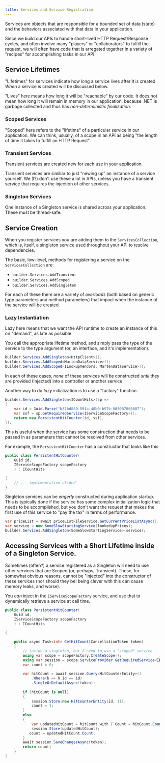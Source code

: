 ```yaml
---
title: Services and Service Registration
---
```


Services are objects that are responsible for a bounded set of data (state) and the behaviors associated with that data in your application.

Since we build our APIs to handle short-lived HTTP Request/Response cycles, and often involve many "players" or "collaborators" to fulfill the request, we will often have code that is arregated together in a variety of "recipes" for accomplishing tasks in our API.


## Service Lifetimes

"Lifetimes" for services indicate how long a service lives after it is created. *When* a service is created will be discussed below. 

"Lives" here means how long it will be "reachable" by our code. It does not mean how long it will remain in memory in our application, because .NET is garbage collected and thus has *non-deterministic finalization*.

### Scoped Services

"Scoped" here refers to the "lifetime" of a particular service in our application. We can think, usually, of a scope in an API as being "the length of time it takes to fulfill an HTTP Request". 

### Transient Services

Transient services are created new for each use in your application.

Transient services are similiar to just "newing up" an instance of a service yourself. We (I?) don't use these a lot in APIs, unless you have a transient service that requires the injection of other services.



### Singleton Services

One instance of a Singleton service is shared across your application. These must be thread-safe.

## Service Creation

When you register services you are adding them to the `ServicesCollection`, which is, itself, a singleton service used throughout your API to resolve dependencies.

The basic, low-level, methods for registering a service on the `ServicesCollection` are:

- `builder.Services.AddTransient`
- `builder.Services.AddScoped`
- `builder.Services.AddSingleton`

For each of these there are a variety of *overloads* (both based on generic type parameters and method parameters) that impact when the instance of the service will be created.

### Lazy Instantiation

Lazy here means that we want the API runtime to create an instance of this on "demand", as late as possible.

You call the appropriate lifetime method, and simply pass the type of the service to the type argument (or, an interface, and it's implementation).

```csharp
builder.Services.AddSingleton<HttpClient>();
builder.Services.AddScoped<MartenDataService>();
builder.Services.AddScoped<ILookupVendors, MartenDataService>();
```

In each of these cases, *none* of these services will be constructed *until* they are provided (Injected) into a controller or another service.

Another way to do *lazy* initialization is to use a "factory" function. 

```csharp
builder.Services.AddSingleton<ICountHits>(sp =>
{
    var id = Guid.Parse("b37bd889-591a-40b0-b97b-00f007866607");
    var ssf = sp.GetRequiredService<IServiceScopeFactory>();
    return new PersistentHitCounter(id, ssf);
});
```

This is useful when the service has some construction that needs to be passed in as parameters that cannot be resolved from other services.

For example, the `PersistentHitCounter` has a constructor that looks like this:

```csharp
public class PersistentHitCounter(
    Guid id,
    IServiceScopeFactory scopeFactory
    ) : ICountHits

{
    // ... implementation elided
}
```

Singleton services can be *eagerly* constructed during application startup. This is typically done if the service has some complex initialization logic that needs to be accomplished, but you don't want the request that makes the first use of this service to "pay the tax" in terms of performance.

```csharp
var priceList = await priceListFileService.GetCurrentPriceListAsync();
var service = new SomeSlowStartingService(lookedupPrices);
builder.Services.AddSingleton<SomeSlowStartingService>(service);
```

## Accessing Services with a Short Lifetime inside of a Singleton Service.

Sometimes (often?) a service registered as a Singleton will need to use other services that are Scoped (or, perhaps, Transient). These, for somewhat obvious reasons, cannot be "injected" into the constructor of these services (nor should they be! being clever with this can cause memory leaks, and worse).

You *can* inject in the `IServiceScopeFactory` service, and use that to dynamically retrieve a service at call time.

```csharp
public class PersistentHitCounter(
    Guid id,
    IServiceScopeFactory scopeFactory
    ) : ICountHits

{
    
    public async Task<int> GetHitCount(CancellationToken token)
    {
        // inside a singleton, but I need to use a "scoped" service - 
        using var scope = scopeFactory.CreateScope();
        using var session = scope.ServiceProvider.GetRequiredService<IDocumentSession>();
        var count = 0;
            
        var hitCount = await session.Query<HitCounterEntity>()
            .Where(h => h.Id == id)
            .SingleOrDefaultAsync(token);
    
        if (hitCount is null)
        {
            session.Store(new HitCounterEntity(id, 1));
            count = 1;
        }
        else
        {
            var updatedHitCount = hitCount with { Count = hitCount.Count + 1 };
            session.Store(updatedHitCount);
           count = updatedHitCount.Count;
        }
        await session.SaveChangesAsync(token);
        return count;
    }
}
```